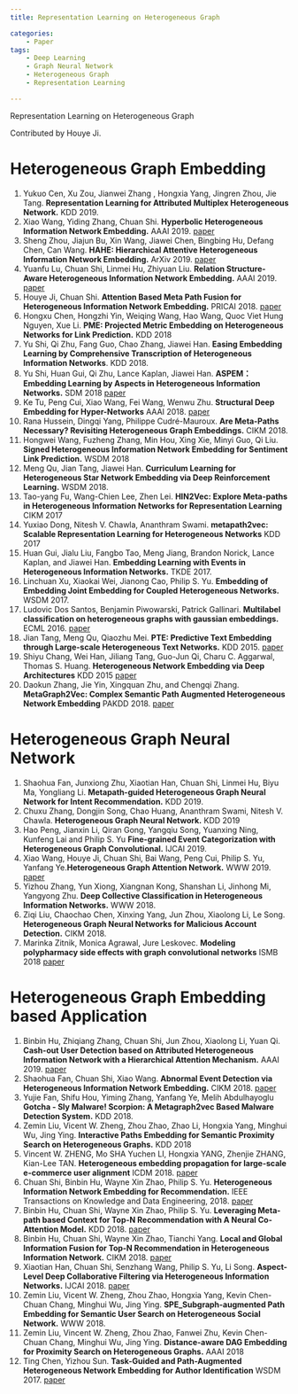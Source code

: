 ```yaml
---
title: Representation Learning on Heterogeneous Graph

categories: 
	- Paper
tags:
	- Deep Learning
	- Graph Neural Network
	- Heterogeneous Graph
	- Representation Learning

---
```


Representation Learning on Heterogeneous Graph

Contributed by Houye Ji.

# Heterogeneous Graph Embedding

1. Yukuo Cen, Xu Zou, Jianwei Zhang , Hongxia Yang, Jingren Zhou, Jie Tang. **Representation Learning for Attributed Multiplex Heterogeneous Network.** KDD 2019.
2. Xiao Wang, Yiding Zhang, Chuan Shi. **Hyperbolic Heterogeneous Information Network Embedding.** AAAI 2019. [paper](http://shichuan.org/doc/65.pdf) 
3. Sheng Zhou, Jiajun Bu, Xin Wang, Jiawei Chen, Bingbing Hu, Defang Chen, Can Wang. **HAHE: Hierarchical Attentive Heterogeneous Information Network Embedding.** ArXiv 2019. [paper](https://arxiv.org/abs/1902.01475 )
4. Yuanfu Lu, Chuan Shi, Linmei Hu, Zhiyuan Liu. **Relation Structure-Aware Heterogeneous Information Network Embedding.** AAAI 2019. [paper](http://shichuan.org/doc/63.pdf)
5. Houye Ji, Chuan Shi. **Attention Based Meta Path Fusion for Heterogeneous Information Network Embedding.** PRICAI 2018. [paper](http://shichuan.org/doc/55.pdf)
6. Hongxu Chen, Hongzhi Yin, Weiqing Wang, Hao Wang, Quoc Viet Hung Nguyen, Xue Li. **PME: Projected Metric Embedding on Heterogeneous Networks for Link Prediction.** KDD 2018
7. Yu Shi, Qi Zhu, Fang Guo, Chao Zhang, Jiawei Han.  **Easing Embedding Learning by Comprehensive Transcription of Heterogeneous Information Networks**.  KDD 2018.
8. Yu Shi, Huan Gui, Qi Zhu, Lance Kaplan, Jiawei Han. **ASPEM：Embedding Learning by Aspects in Heterogeneous Information Networks.** SDM 2018 [paper](http://yushi2.web.engr.illinois.edu/sdm18.pdf) 
9. Ke Tu, Peng Cui, Xiao Wang, Fei Wang, Wenwu Zhu. **Structural Deep Embedding for Hyper-Networks** AAAI 2018. [paper](https://arxiv.org/abs/1711.10146) 
10. Rana Hussein, Dingqi Yang, Philippe Cudré-Mauroux.  **Are Meta-Paths Necessary? Revisiting Heterogeneous Graph Embeddings.** CIKM 2018. 
11. Hongwei Wang, Fuzheng Zhang, Min Hou, Xing Xie, Minyi Guo, Qi Liu. **Signed Heterogeneous Information Network Embedding for Sentiment Link Prediction.** WSDM 2018
12. Meng Qu, Jian Tang, Jiawei Han. **Curriculum Learning for Heterogeneous Star Network Embedding via Deep Reinforcement Learning.** WSDM 2018.
13. Tao-yang Fu, Wang-Chien Lee, Zhen Lei. **HIN2Vec: Explore Meta-paths in Heterogeneous Information Networks for Representation Learning** CIKM 2017
14. Yuxiao Dong, Nitesh V. Chawla, Ananthram Swami. **metapath2vec: Scalable Representation Learning for Heterogeneous Networks** KDD 2017
15. Huan Gui, Jialu Liu, Fangbo Tao, Meng Jiang, Brandon Norick, Lance Kaplan, and Jiawei Han. **Embedding Learning with Events in Heterogeneous Information Networks.** TKDE 2017.
16. Linchuan Xu, Xiaokai Wei, Jianong Cao, Philip S. Yu. **Embedding of Embedding  Joint Embedding for Coupled Heterogeneous Networks.** WSDM 2017.
17. Ludovic Dos Santos, Benjamin Piwowarski, Patrick Gallinari. **Multilabel classification on heterogeneous graphs with gaussian embeddings.** ECML 2016. [paper](https://link.springer.com/chapter/10.1007/978-3-319-46227-1_38 ) 
18. Jian Tang, Meng Qu, Qiaozhu Mei. **PTE: Predictive Text Embedding through Large-scale Heterogeneous Text Networks.** KDD 2015. [paper](http://dl.acm.org/citation.cfm?id=2783307)
19. Shiyu Chang, Wei Han, Jiliang Tang, Guo-Jun Qi, Charu C. Aggarwal, Thomas S. Huang. **Heterogeneous Network Embedding via Deep Architectures** KDD 2015 [paper](https://dl.acm.org/citation.cfm?doid=2783258.2783296 )
20. Daokun Zhang, Jie Yin, Xingquan Zhu, and Chengqi Zhang. **MetaGraph2Vec: Complex Semantic Path Augmented Heterogeneous Network Embedding** PAKDD 2018.  [paper](https://arxiv.org/pdf/1803.02533.pdf)

# Heterogeneous Graph Neural Network

1.  Shaohua Fan, Junxiong Zhu, Xiaotian Han, Chuan Shi, Linmei Hu, Biyu Ma, Yongliang Li. **Metapath-guided Heterogeneous Graph Neural Network for Intent Recommendation.** KDD 2019.
2.  Chuxu Zhang, Dongjin Song, Chao Huang, Ananthram Swami, Nitesh V. Chawla. **Heterogeneous Graph Neural Network.** KDD 2019
3.  Hao Peng, Jianxin Li, Qiran Gong, Yangqiu Song, Yuanxing Ning, Kunfeng Lai  and Philip S. Yu **Fine-grained Event Categorization with Heterogeneous Graph Convolutional.** IJCAI 2019.
4.  Xiao Wang, Houye Ji, Chuan Shi, Bai Wang, Peng Cui, Philip S. Yu, Yanfang Ye.**Heterogeneous Graph Attention Network.** WWW 2019. [paper](https://github.com/Jhy1993/HAN)
5.  Yizhou Zhang, Yun Xiong, Xiangnan Kong, Shanshan Li, Jinhong Mi, Yangyong Zhu. **Deep Collective Classification in Heterogeneous Information Networks.** WWW 2018.
6.  Ziqi Liu, Chaochao Chen, Xinxing Yang, Jun Zhou, Xiaolong Li, Le Song. **Heterogeneous Graph Neural Networks for Malicious Account Detection.** CIKM 2018.  
7.  Marinka Zitnik, Monica Agrawal, Jure Leskovec. **Modeling polypharmacy side effects with graph convolutional networks** ISMB 2018 [paper](https://arxiv.org/abs/1802.00543 )

# Heterogeneous Graph Embedding based Application

1. Binbin Hu, Zhiqiang Zhang, Chuan Shi, Jun Zhou, Xiaolong Li, Yuan Qi. **Cash-out User Detection based on Attributed Heterogeneous Information Network with a Hierarchical Attention Mechanism.** AAAI 2019. [paper](http://shichuan.org/doc/64.pdf)
2. Shaohua Fan, Chuan Shi, Xiao Wang. **Abnormal Event Detection via Heterogeneous Information Network Embedding.** CIKM 2018. [paper](http://shichuan.org/doc/62.pdf)
3. Yujie Fan, Shifu Hou, Yiming Zhang, Yanfang Ye, Melih Abdulhayoglu **Gotcha - Sly Malware! Scorpion: A Metagraph2vec Based Malware Detection System.** KDD 2018.
4. Zemin Liu, Vicent W. Zheng, Zhou Zhao, Zhao Li, Hongxia Yang, Minghui Wu, Jing Ying.  **Interactive Paths Embedding for Semantic Proximity Search on Heterogeneous Graphs.** KDD 2018
5. Vincent W. ZHENG, Mo SHA Yuchen LI, Hongxia YANG, Zhenjie ZHANG, Kian-Lee TAN. **Heterogeneous embedding propagation for large-scale e-commerce user alignment** ICDM 2018. [paper](https://ink.library.smu.edu.sg/sis_research/4217/ ) 
6. Chuan Shi, Binbin Hu, Wayne Xin Zhao, Philip S. Yu. **Heterogeneous Information Network Embedding for Recommendation.** IEEE Transactions on Knowledge and Data Engineering, 2018. [paper](http://shichuan.org/doc/48.pdf)
7. Binbin Hu, Chuan Shi, Wayne Xin Zhao, Philip S. Yu. **Leveraging Meta-path based Context for Top-N Recommendation with A Neural Co-Attention Model.** KDD 2018. [paper](http://shichuan.org/doc/47.pdf)
8. Binbin Hu, Chuan Shi, Wayne Xin Zhao, Tianchi Yang. **Local and Global Information Fusion for Top-N Recommendation in Heterogeneous Information Network.** CIKM 2018. [paper](http://shichuan.org/doc/61.pdf) 
9. Xiaotian Han, Chuan Shi, Senzhang Wang, Philip S. Yu, Li Song. **Aspect-Level Deep Collaborative Filtering via Heterogeneous Information Networks.** IJCAI 2018. [paper](http://shichuan.org/doc/46.pdf)
10. Zemin Liu, Vicent W. Zheng, Zhou Zhao, Hongxia Yang, Kevin Chen-Chuan Chang, Minghui Wu, Jing Ying. **SPE_Subgraph-augmented Path Embedding for Semantic User Search on Heterogeneous Social Network.** WWW 2018.
11. Zemin Liu, Vincent W. Zheng, Zhou Zhao, Fanwei Zhu, Kevin Chen-Chuan Chang, Minghui Wu, Jing Ying. **Distance-aware DAG Embedding for Proximity Search on Heterogeneous Graphs.** AAAI 2018 
12. Ting Chen, Yizhou Sun. **Task-Guided and Path-Augmented Heterogeneous Network Embedding for Author Identification**  WSDM 2017. [paper](https://arxiv.org/pdf/1612.02814.pdf) 


